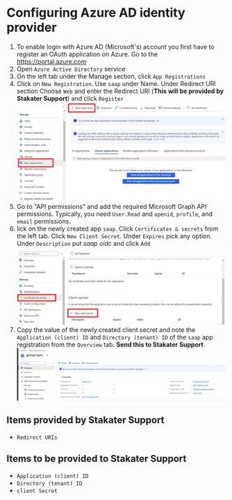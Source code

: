 # Configuring Azure AD identity provider

1. To enable login with Azure AD (Microsoft's) account you first have to register an OAuth application on Azure. Go to the <https://portal.azure.com>
1. Open `Azure Active Directory` service
1. On the left tab under the Manage section, click `App Registrations`
1. Click on `New Registration`. Use `saap` under Name. Under Redirect URI section Choose `Web` and enter the Redirect URI (**This will be provided by Stakater Support**) and click `Register`
![Azure AD](images/azure-ad.png)
1. Go to "API permissions" and add the required Microsoft Graph API permissions. Typically, you need `User.Read` and `openid`, `profile`, and `email` permissions.
1. lick on the newly created app `saap`. Click `Certificates & secrets` from the left tab. Click `New Client Secret`. Under `Expires` pick any option. Under `Description` put *saap oidc* and click `Add`
![Certificates and Secrets](images/azure-ad-certificates-secrets.png)
1. Copy the value of the newly created client secret and note the `Application (client) ID` and `Directory (tenant) ID` of the `saap` app registration from the `Overview` tab. **Send this to Stakater Support**
![Client-Tenant-ID](images/azure-ad-clientid-tenantid.png)

## Items provided by Stakater Support

- `Redirect URIs`

## Items to be provided to Stakater Support

- `Application (client) ID`
- `Directory (tenant) ID`
- `client Secret`
